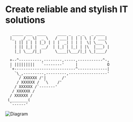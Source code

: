 # Сreate reliable and stylish IT solutions

```
   _____ ___  ____     ____ _   _ _   _ ____  
  |_   _/ _ \|  _ \   / ___| | | | \ | / ___| 
    | || | | | |_) | | |  _| | | |  \| \___ \ 
    | || |_| |  __/  | |_| | |_| | |\  |___) |
    |_| \___/|_|      \____|\___/|_| \_|____/ 
                                                               
  +--^----------,--------,-----,-----------^-,
  | |||||||||   `--------'     |             O
  `+---------------------------^-------------|
    `\_,---------,---------,-----------------'
      / XXXXXX /'|       /'
     / XXXXXX /  `\    /'
    / XXXXXX /`-------'
   / XXXXXX /
  / XXXXXX /
 (________(                
  `------'  
```  

<img src="./test.svg" alt="Diagram" title="Logo" style="max-width: 100%;">
